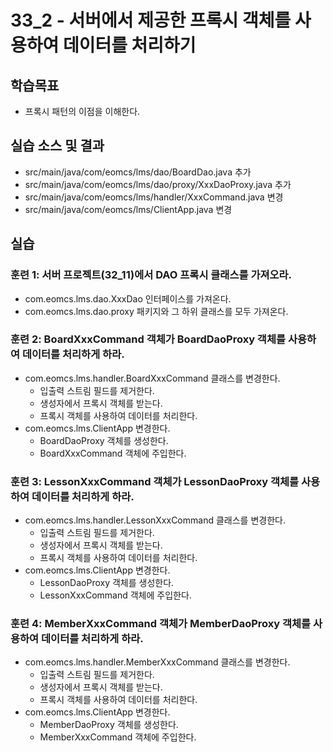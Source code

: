 # 33_2 - 서버에서 제공한 프록시 객체를 사용하여 데이터를 처리하기

## 학습목표

- 프록시 패턴의 이점을 이해한다.

## 실습 소스 및 결과

- src/main/java/com/eomcs/lms/dao/BoardDao.java 추가
- src/main/java/com/eomcs/lms/dao/proxy/XxxDaoProxy.java 추가
- src/main/java/com/eomcs/lms/handler/XxxCommand.java 변경
- src/main/java/com/eomcs/lms/ClientApp.java 변경

## 실습  

### 훈련 1: 서버 프로젝트(32_11)에서 DAO 프록시 클래스를 가져오라.

- com.eomcs.lms.dao.XxxDao 인터페이스를 가져온다.
- com.eomcs.lms.dao.proxy 패키지와 그 하위 클래스를 모두 가져온다.

### 훈련 2: BoardXxxCommand 객체가 BoardDaoProxy 객체를 사용하여 데이터를 처리하게 하라.

- com.eomcs.lms.handler.BoardXxxCommand 클래스를 변경한다.
  - 입출력 스트림 필드를 제거한다.
  - 생성자에서 프록시 객체를 받는다.
  - 프록시 객체를 사용하여 데이터를 처리한다.
- com.eomcs.lms.ClientApp 변경한다.
  - BoardDaoProxy 객체를 생성한다.
  - BoardXxxCommand 객체에 주입한다.

### 훈련 3: LessonXxxCommand 객체가 LessonDaoProxy 객체를 사용하여 데이터를 처리하게 하라.

- com.eomcs.lms.handler.LessonXxxCommand 클래스를 변경한다.
  - 입출력 스트림 필드를 제거한다.
  - 생성자에서 프록시 객체를 받는다.
  - 프록시 객체를 사용하여 데이터를 처리한다.
- com.eomcs.lms.ClientApp 변경한다.
  - LessonDaoProxy 객체를 생성한다.
  - LessonXxxCommand 객체에 주입한다.
  
### 훈련 4: MemberXxxCommand 객체가 MemberDaoProxy 객체를 사용하여 데이터를 처리하게 하라.

- com.eomcs.lms.handler.MemberXxxCommand 클래스를 변경한다.
  - 입출력 스트림 필드를 제거한다.
  - 생성자에서 프록시 객체를 받는다.
  - 프록시 객체를 사용하여 데이터를 처리한다.
- com.eomcs.lms.ClientApp 변경한다.
  - MemberDaoProxy 객체를 생성한다.
  - MemberXxxCommand 객체에 주입한다.


